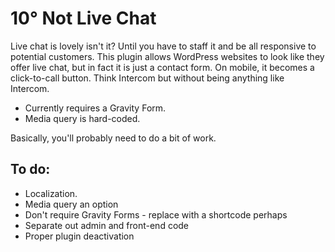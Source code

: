 # 10° Not Live Chat

Live chat is lovely isn't it? Until you have to staff it and be all responsive to potential customers. This plugin allows WordPress websites to look like they offer live chat, but in fact it is just a contact form. On mobile, it becomes a click-to-call button. Think Intercom but without being anything like Intercom.

* Currently requires a Gravity Form.
* Media query is hard-coded.

Basically, you'll probably need to do a bit of work.

## To do:
* Localization.
* Media query an option
* Don't require Gravity Forms - replace with a shortcode perhaps
* Separate out admin and front-end code
* Proper plugin deactivation
